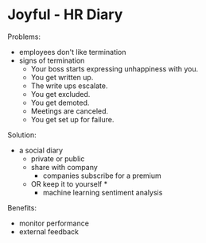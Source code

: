 # Joyful - HR Diary

Problems:

 * employees don't like termination
 * signs of termination
   * Your boss starts expressing unhappiness with you.
   * You get written up.
   * The write ups escalate.
   * You get excluded.
   * You get demoted.
   * Meetings are canceled.
   * You get set up for failure.

Solution:

 * a social diary
   * private or public
   * share with company
     * companies subscribe for a premium
   * OR keep it to yourself
     * 
     * machine learning sentiment analysis

Benefits:

* monitor performance
* external feedback

